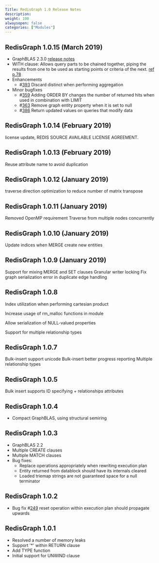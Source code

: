 ```yaml
---
Title: RedisGraph 1.0 Release Notes
description:
weight: 100
alwaysopen: false
categories: ["Modules"]
---
```

## RedisGraph 1.0.15 (March 2019)

- GraphBLAS 2.3.0 [release notes](https://github.com/RedisLabsModules/RedisGraph/pull/390#issuecomment-470620353)
- WITH clause: Allows query parts to be chained together, piping the results from one to be used as starting points or criteria of the next. [ref p.78](https://s3.amazonaws.com/artifacts.opencypher.org/openCypher9.pdf)
- Enhancements
    - #[393](https://github.com/RedisGraph/RedisGraph/issues/393) Discard distinct when performing aggregation
- Minor bugfixes
    - #[359](https://github.com/RedisGraph/RedisGraph/issues/359) Adding ORDER BY changes the number of returned hits when used in combination with LIMIT
    - #[363](https://github.com/RedisGraph/RedisGraph/issues/363) Remove graph entity property when it is set to null
    - #[386](https://github.com/RedisGraph/RedisGraph/issues/386) Return updated values on queries that modify data

## RedisGraph 1.0.14 (February 2019)

license update, REDIS SOURCE AVAILABLE LICENSE AGREEMENT.

## RedisGraph 1.0.13 (February 2019)

Reuse attribute name to avoid duplication

## RedisGraph 1.0.12 (January 2019)

traverse direction optimization to reduce number of matrix transpose

## RedisGraph 1.0.11 (January 2019)

Removed OpenMP requirement
Traverse from multiple nodes concurrently

## RedisGraph 1.0.10 (January 2019)

Update indices when MERGE create new entities

## RedisGraph 1.0.9 (January 2019)

Support for mixing MERGE and SET clauses
Granular writer locking
Fix graph serialization error in duplicate edge handling

## RedisGraph 1.0.8

Index utilization when performing cartesian product

Increase usage of rm_malloc functions in module

Allow serialization of NULL-valued properties

Support for multiple relationship types

## RedisGraph 1.0.7

Bulk-insert support unicode
Bulk-insert better progress reporting
Multiple relationship types

## RedisGraph 1.0.5

Bulk insert supports ID specifying + relationships attributes

## RedisGraph 1.0.4

- Compact GraphBLAS, using structural semiring

## RedisGraph 1.0.3

- GraphBLAS 2.2
- Multiple CREATE clauses
- Multiple MATCH clauses
- Bug fixes:
    - Replace operations appropriately when rewriting execution plan
    - Entity returned from datablock should have its internals cleared
    - Loaded triemap strings are not guaranteed space for a null terminator

## RedisGraph 1.0.2

- Bug fix #[249](https://github.com/RedisGraph/RedisGraph/issues/249) reset operation within execution plan should propagate upwards

## RedisGraph 1.0.1

- Resolved a number of memory leaks
- Support '*' within RETURN clause
- Add TYPE function
- Initial support for UNWIND clause

